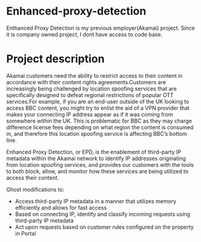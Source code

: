 # Enhanced-proxy-detection

Enthanced Proxy Detection is my previous employer(Akamai) project. Since it is company owned project, I dont have access to code base.

# Project description
  Akamai customers need the ability to restrict access to their content in accordance with their content rights agreements.Customers are increasingly being challenged by location spoofing services that are specifically designed to defeat regional restrictions of popular OTT services.For example, if you are an end-user outside of the UK looking to access BBC content, you might try to enlist the aid of a VPN provider that makes your connecting IP address appear as if it was coming from somewhere within the UK. This is problematic for BBC as they may charge difference license fees depending on what region the content is consumed in, and therefore this location spoofing service is affecting BBC’s bottom line.
  
  Enhanced Proxy Detection, or EPD, is the enablement of third-party IP metadata within the Akamai network to identify IP addresses originating from location spoofing services, and provides our customers with the tools to both block, allow, and monitor how these services are being utilized to access their content.

Ghost modifications to: 
* Access third-party IP metadata in a manner that utilizes memory efficiently and allows for fast access
* Based on connecting IP, identify and classify incoming requests using third-party IP metadata 
* Act upon requests based on customer rules configured on the property in Portal
